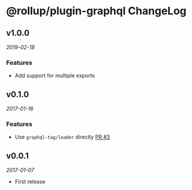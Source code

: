 # @rollup/plugin-graphql ChangeLog

## v1.0.0

_2019-02-18_

### Features

- Add support for multiple exports

## v0.1.0

_2017-01-16_

### Features

- Use `graphql-tag/loader` directly [PR #3](https://github.com/kamilkisiela/rollup-plugin-graphql/pull/3)

## v0.0.1

_2017-01-07_

- First release
